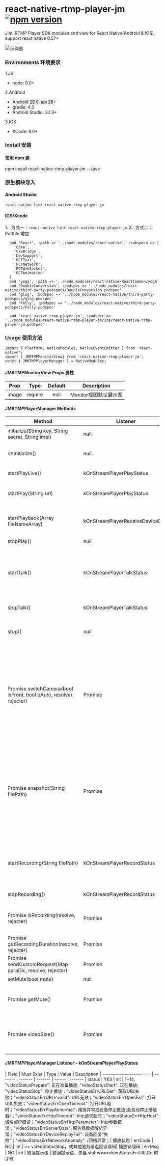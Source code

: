 
# react-native-rtmp-player-jm [![npm version](https://img.shields.io/npm/v/react-native-rtmp-player-jm.svg?style=flat)](https://www.npmjs.com/package/react-native-rtmp-player-jm)

Jimi RTMP Player SDK modules and view for React Native(Android & IOS), support react native 0.57+

![示例图](https://raw.githubusercontent.com/Eafy/react-native-baidu-map-jm/master/images/screenShot.png)

### Environments 环境要求
1.JS
- node: 8.0+

2.Android
- Android SDK: api 28+
- gradle: 4.5
- Android Studio: 3.1.3+

3.IOS
- XCode: 9.0+


### Install 安装
#### 使用 npm 源
npm install react-native-rtmp-player-jm --save

### 原生模块导入

#### Android Studio
`react-native link react-native-rtmp-player-jm`

#### IOS/Xcode
1、方式一：`react-native link react-native-rtmp-player-jm`
2、方式二：
Podfile 增加
```
  pod 'React', :path => '../node_modules/react-native', :subspecs => [
    'Core',
    'CxxBridge',
    'DevSupport', 
    'RCTText',
    'RCTNetwork',
    'RCTWebSocket', 
    'RCTAnimation'
  ]
  pod 'yoga', :path => '../node_modules/react-native/ReactCommon/yoga'
  pod 'DoubleConversion', :podspec => '../node_modules/react-native/third-party-podspecs/DoubleConversion.podspec'
  pod 'glog', :podspec => '../node_modules/react-native/third-party-podspecs/glog.podspec'
  pod 'Folly', :podspec => '../node_modules/react-native/third-party-podspecs/Folly.podspec'

  pod 'react-native-rtmp-player-jm', :podspec => '../node_modules/react-native-rtmp-player-jm/ios/react-native-rtmp-player-jm.podspec'
```

### Usage 使用方法

    import { Platform, NativeModules, NativeEventEmitter } from 'react-native';
    import { JMRTMPMonitorView} from 'react-native-rtmp-player-jm';
    const { JMRTMPPlayerManager } = NativeModules;
    

#### JMRTMPMonitorView Props 属性
| Prop                    | Type  | Default  | Description
| ----------------------- |:-----:| :-------:| -------
| image                   | require  | null     | Monitor视图默认展示图

#### JMRTMPPlayerManager Methods
| Method                    | Listener | Result | Description
| ------------------------- | -------  | ------ | -------
| initialize(String key, String secret, String imei) | null | 初始化成功 | RTMP SDK内部初始化
| deInitialize() | null | null | RTMP SDK 释放(解初始化)
| startPlayLive() | kOnStreamPlayerPlayStatus | 见回调说明 | 开始播放
| startPlay(String url) | kOnStreamPlayerPlayStatus | 见回调说明 | 使用RTMP URL进行播放
| startPlayback(Array fileNameArray) | kOnStreamPlayerReceiveDeviceData | 见回调说明 | 回放文件，参数为文件名称字符串列表
| stopPlay() | null | null | 停止播放
| startTalk() | kOnStreamPlayerTalkStatus | 见回调说明 | 开始对讲，iOS会自动申请对讲权限，Android需要自己先申请权限
| stopTalk() | kOnStreamPlayerTalkStatus | 见回调说明 | 停止对讲
| stop() | null | null | 停止内部所有功能（播放、对讲，网络请求）
| Promise switchCamera(bool isFront, bool bAuto, resolver, rejecter) | Promise | bAuto，默认请填true，成功返回url，否则错误码及错误信息，比如：{ [Error: 设备不在线] code: '228'} | 切换摄像头
| Promise snapshot(String filePath) | Promise | 成功返回保存后的图片路径，否则错误码及错误信息，比如：{ [Error: Failed to do snapshot] code: '-1'} | 视频截图，filePath：需要保存图片的绝对路径
| startRecording(String filePath) | kOnStreamPlayerRecordStatus | 见回调说明 | 视频录制，filePath：需要保存视频的绝对路径(iOS默认只录制在沙盒)
| stopRecording() | kOnStreamPlayerRecordStatus | 见回调说明 | 停止视频录制
| Promise isRecording(resolve, rejecter) | Promise | true：正在录制；false：未录制 | 视频是否在录制
| Promise getRecordingDuration(resolve, rejecter) | Promise | 0 | 视频录制的时长(毫秒)
| Promise sendCustomRequest(Map paraDic, resolve, rejecter) | Promise | 0 | 发送自定义指令(请求)
| setMute(bool mute) | null | null | 设置静音
| Promise getMute() | Promise | true：静音；false：未静音 | 获取静音状态
| Promise videoSize() | Promise | {"width": 0, "hieght": 0} | 获取视频宽高，只有视频开始且显示画面之后才有效

#### JMRTMPPlayerManager Listener:- kOnStreamPlayerPlayStatus
| Field                    | Must Exist  | Type | Value | Description
| -------------------------| -------  | ------- | -------  | ------ | -------
| status | YES | int | 1~14, "videoStatusPrepare": 正在准备播放; "videoStatusStart": 正在播放; "videoStatusStop": 停止播放；"videoStatusErrURLGet": 获取URL失败；"videoStatusErrURLInvalid": URL无效；"videoStatusErrOpenFail": 打开URL失败；"videoStatusErrOpenTimeout": 打开URL超时；"videoStatusErrPlayAbnormal": 播放异常或设备停止推流(会自动停止播放器)；"videoStatusErrHttpTimeout": http请求超时；"videoStatusErrHttpHost": 域名或IP错误；"videoStatusErrHttpParameter": http参数错误；"videoStatusErrServerData": 服务器数据解析异常；"videoStatusErrDeviceReplayFail": 设备回复“失败”；"videoStatusErrNetworkAnomaly": /网络异常；| 播放状态
| errCode | NO | int | >= videoStatusStop，或其他服务器返回错误码| 播放错误码
| errMsg | NO | int | 错误提示语 | 错误提示语，仅当 status===videoStatusErrURLGet时才有


